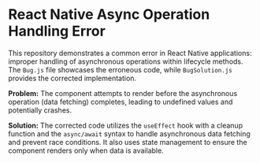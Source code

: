 # React Native Async Operation Handling Error

This repository demonstrates a common error in React Native applications: improper handling of asynchronous operations within lifecycle methods. The `Bug.js` file showcases the erroneous code, while `BugSolution.js` provides the corrected implementation.

**Problem:** The component attempts to render before the asynchronous operation (data fetching) completes, leading to undefined values and potentially crashes.

**Solution:** The corrected code utilizes the `useEffect` hook with a cleanup function and the `async/await` syntax to handle asynchronous data fetching and prevent race conditions.  It also uses state management to ensure the component renders only when data is available.